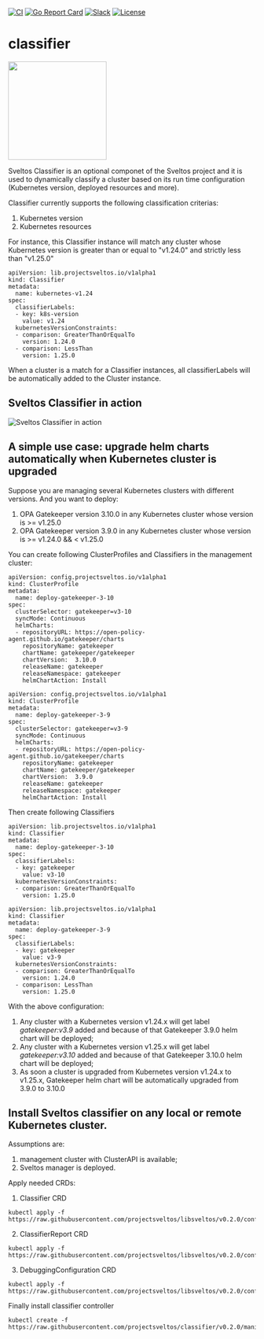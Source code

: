 [![CI](https://github.com/projectsveltos/classifier/actions/workflows/main.yaml/badge.svg)](https://github.com/projectsveltos/classifier/actions)
[![Go Report Card](https://goreportcard.com/badge/github.com/projectsveltos/classifier)](https://goreportcard.com/report/github.com/projectsveltos/classifier)
[![Slack](https://img.shields.io/badge/join%20slack-%23projectsveltos-brighteen)](https://join.slack.com/t/projectsveltos/shared_invite/zt-1hraownbr-W8NTs6LTimxLPB8Erj8Q6Q)
[![License](https://img.shields.io/badge/license-Apache-blue.svg)](LICENSE)

# classifier

<img src="https://raw.githubusercontent.com/projectsveltos/classifier/v0.2.0/logos/logo.png" width="200">

Sveltos Classifier is an optional componet of the Sveltos project and it is used to dynamically classify a cluster based on its run time configuration (Kubernetes version, deployed resources and more).

Classifier currently supports the following classification criterias:
1. Kubernetes version
2. Kubernetes resources

For instance, this Classifier instance will match any cluster whose Kubernetes version is greater than or equal to "v1.24.0" and strictly less than "v1.25.0"

```
apiVersion: lib.projectsveltos.io/v1alpha1
kind: Classifier
metadata:
  name: kubernetes-v1.24
spec:
  classifierLabels:
  - key: k8s-version
    value: v1.24
  kubernetesVersionConstraints:
  - comparison: GreaterThanOrEqualTo
    version: 1.24.0
  - comparison: LessThan
    version: 1.25.0    
```

When a cluster is a match for a Classifier instances, all classifierLabels will be automatically added to the Cluster instance.

## Sveltos Classifier in action

![Sveltos Classifier in action](https://github.com/projectsveltos/demos/blob/main/classifier/classifier.gif)

## A simple use case: upgrade helm charts automatically when Kubernetes cluster is upgraded
Suppose you are managing several Kubernetes clusters with different versions.
And you want to deploy:
1. OPA Gatekeeper version 3.10.0 in any Kubernetes cluster whose version is >= v1.25.0
2. OPA Gatekeeper version 3.9.0 in any Kubernetes cluster whose version is >= v1.24.0 && < v1.25.0

You can create following ClusterProfiles and Classifiers in the management cluster:
```
apiVersion: config.projectsveltos.io/v1alpha1
kind: ClusterProfile
metadata:
  name: deploy-gatekeeper-3-10
spec:
  clusterSelector: gatekeeper=v3-10
  syncMode: Continuous
  helmCharts:
  - repositoryURL: https://open-policy-agent.github.io/gatekeeper/charts
    repositoryName: gatekeeper
    chartName: gatekeeper/gatekeeper
    chartVersion:  3.10.0
    releaseName: gatekeeper
    releaseNamespace: gatekeeper
    helmChartAction: Install
```

```
apiVersion: config.projectsveltos.io/v1alpha1
kind: ClusterProfile
metadata:
  name: deploy-gatekeeper-3-9
spec:
  clusterSelector: gatekeeper=v3-9
  syncMode: Continuous
  helmCharts:
  - repositoryURL: https://open-policy-agent.github.io/gatekeeper/charts
    repositoryName: gatekeeper
    chartName: gatekeeper/gatekeeper
    chartVersion:  3.9.0
    releaseName: gatekeeper
    releaseNamespace: gatekeeper
    helmChartAction: Install
```

Then create following Classifiers

```
apiVersion: lib.projectsveltos.io/v1alpha1
kind: Classifier
metadata:
  name: deploy-gatekeeper-3-10
spec:
  classifierLabels:
  - key: gatekeeper
    value: v3-10
  kubernetesVersionConstraints:
  - comparison: GreaterThanOrEqualTo
    version: 1.25.0
```

```
apiVersion: lib.projectsveltos.io/v1alpha1
kind: Classifier
metadata:
  name: deploy-gatekeeper-3-9
spec:
  classifierLabels:
  - key: gatekeeper
    value: v3-9
  kubernetesVersionConstraints:
  - comparison: GreaterThanOrEqualTo
    version: 1.24.0
  - comparison: LessThan
    version: 1.25.0
```

With the above configuration:
1. Any cluster with a Kubernetes version v1.24.x will get label _gatekeeper:v3.9_ added and because of that Gatekeeper 3.9.0 helm chart will be deployed;
2. Any cluster with a Kubernetes version v1.25.x will get label _gatekeeper:v3.10_ added and because of that Gatekeeper 3.10.0 helm chart will be deployed;
3. As soon a cluster is upgraded from Kubernetes version v1.24.x to v1.25.x, Gatekeeper helm chart will be automatically upgraded from 3.9.0 to 3.10.0

## Install Sveltos classifier on any local or remote Kubernetes cluster.

Assumptions are:
1. management cluster with ClusterAPI is available;
2. Sveltos manager is deployed.


Apply needed CRDs:
1. Classifier CRD
```
kubectl apply -f https://raw.githubusercontent.com/projectsveltos/libsveltos/v0.2.0/config/crd/bases/lib.projectsveltos.io_classifiers.yaml
```

2. ClassifierReport CRD
```
kubectl apply -f https://raw.githubusercontent.com/projectsveltos/libsveltos/v0.2.0/config/crd/bases/lib.projectsveltos.io_classifierreports.yaml
```

3. DebuggingConfiguration CRD
```
kubectl apply -f https://raw.githubusercontent.com/projectsveltos/libsveltos/v0.2.0/config/crd/bases/lib.projectsveltos.io_debuggingconfigurations.yaml
```

Finally install classifier controller
```
kubectl create -f  https://raw.githubusercontent.com/projectsveltos/classifier/v0.2.0/manifest/manifest.yaml
```
